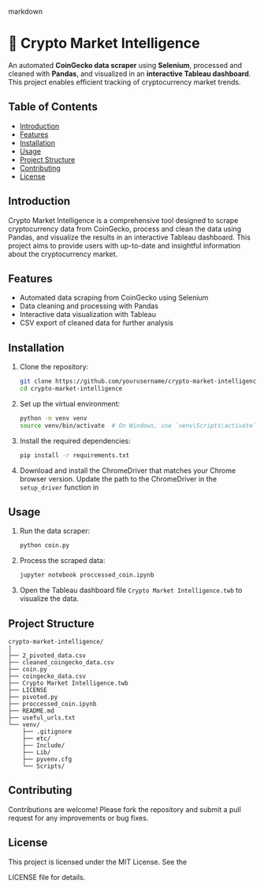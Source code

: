 markdown
# 🚀 Crypto Market Intelligence

An automated **CoinGecko data scraper** using **Selenium**, processed and cleaned with **Pandas**, and visualized in an **interactive Tableau dashboard**. This project enables efficient tracking of cryptocurrency market trends.

## Table of Contents

- [Introduction](#introduction)
- [Features](#features)
- [Installation](#installation)
- [Usage](#usage)
- [Project Structure](#project-structure)
- [Contributing](#contributing)
- [License](#license)

## Introduction

Crypto Market Intelligence is a comprehensive tool designed to scrape cryptocurrency data from CoinGecko, process and clean the data using Pandas, and visualize the results in an interactive Tableau dashboard. This project aims to provide users with up-to-date and insightful information about the cryptocurrency market.

## Features

- Automated data scraping from CoinGecko using Selenium
- Data cleaning and processing with Pandas
- Interactive data visualization with Tableau
- CSV export of cleaned data for further analysis

## Installation

1. Clone the repository:
    ```sh
    git clone https://github.com/yourusername/crypto-market-intelligence.git
    cd crypto-market-intelligence
    ```

2. Set up the virtual environment:
    ```sh
    python -m venv venv
    source venv/bin/activate  # On Windows, use `venv\Scripts\activate`
    ```

3. Install the required dependencies:
    ```sh
    pip install -r requirements.txt
    ```

4. Download and install the ChromeDriver that matches your Chrome browser version. Update the path to the ChromeDriver in the `setup_driver` function in 


## Usage

1. Run the data scraper:
    ```sh
    python coin.py
    ```

2. Process the scraped data:
    ```sh
    jupyter notebook proccessed_coin.ipynb
    ```

3. Open the Tableau dashboard file `Crypto Market Intelligence.twb` to visualize the data.

## Project Structure

```
crypto-market-intelligence/
│
├── 2_pivoted_data.csv
├── cleaned_coingecko_data.csv
├── coin.py
├── coingecko_data.csv
├── Crypto Market Intelligence.twb
├── LICENSE
├── pivoted.py
├── proccessed_coin.ipynb
├── README.md
├── useful_urls.txt
└── venv/
    ├── .gitignore
    ├── etc/
    ├── Include/
    ├── Lib/
    ├── pyvenv.cfg
    └── Scripts/
```

## Contributing

Contributions are welcome! Please fork the repository and submit a pull request for any improvements or bug fixes.

## License

This project is licensed under the MIT License. See the 

LICENSE file for details.
